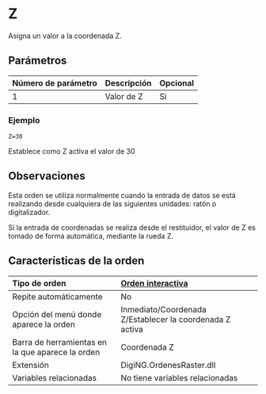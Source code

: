 # Z

Asigna un valor a la coordenada Z.

## Parámetros

| Número de parámetro | Descripción | Opcional |
| :--- | :--- | :--- |
| 1 | Valor de Z | Si |

### Ejemplo

`Z=30`

Establece como Z activa el valor de 30

## Observaciones

Esta orden se utiliza normalmente cuando la entrada de datos se está realizando desde cualquiera de las siguientes unidades: ratón o digitalizador.

Si la entrada de coordenadas se realiza desde el restituidor, el valor de Z es tomado de forma automática, mediante la rueda Z.

## Características de la orden

| Tipo de orden | [Orden interactiva]() |
| :--- | :--- |
| Repite automáticamente | No |
| Opción del menú donde aparece la orden | Inmediato/Coordenada Z/Establecer la coordenada Z activa |
| Barra de herramientas en la que aparece la orden | Coordenada Z |
| Extensión | DigiNG.OrdenesRaster.dll |
| Variables relacionadas | No tiene variables relacionadas |

